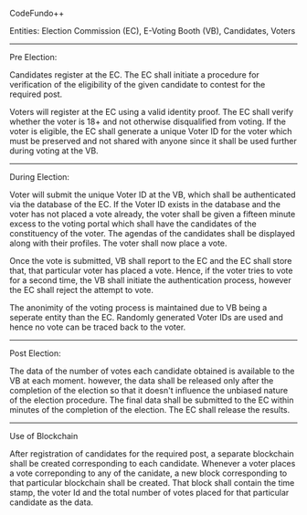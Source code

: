 CodeFundo++

Entities: Election Commission (EC), E-Voting Booth (VB), Candidates, Voters

-------------------------------------------------------------------------------------------------------------------------------------------
Pre Election:

Candidates register at the EC. The EC shall initiate a procedure for verification of the eligibility of the given candidate to contest for the required post.

Voters will register at the EC using a valid identity proof. The EC shall verify whether the voter is 18+ and not otherwise disqualified from voting. If the voter is eligible, the EC shall generate a unique Voter ID for the voter which must be preserved and not shared with anyone since it shall be used further during voting at the VB.

-------------------------------------------------------------------------------------------------------------------------------------------
During Election:

Voter will submit the unique Voter ID at the VB, which shall be authenticated via the database of the EC. If the Voter ID exists in the database and the voter has not placed a vote already, the voter shall be given a fifteen minute excess to the voting portal which shall have the candidates of the constituency of the voter. The agendas of the candidates shall be displayed along with their profiles. The voter shall now place a vote.

Once the vote is submitted, VB shall report to the EC and the EC shall store that, that particular voter has placed a vote. Hence, if the voter tries to vote for a second time, the VB shall initiate the authentication process, however the EC shall reject the attempt to vote. 

The anonimity of the voting process is maintained due to VB being a seperate entity than the EC. Randomly generated Voter IDs are used and hence no vote can be traced back to the voter. 

-------------------------------------------------------------------------------------------------------------------------------------------
Post Election:

The data of the number of votes each candidate obtained is available to the VB at each moment. however, the data shall be released only after the completion of the election so that it doesn't influence the unbiased nature of the election procedure. The final data shall be submitted to the EC within minutes of the completion of the election. The EC shall release the results.

-------------------------------------------------------------------------------------------------------------------------------------------
Use of Blockchain

After registration of candidates for the required post, a separate blockchain shall be created corresponding to each candidate. Whenever a voter places a vote correponding to any of the canidate, a new block corresponding to that particular blockchain shall be created. That block shall contain the time stamp, the voter Id and the total number of votes placed for that particular candidate as the data.
